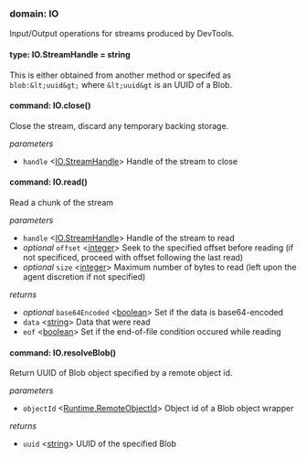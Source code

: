 
### domain: IO

Input/Output operations for streams produced by DevTools.


#### type: IO.StreamHandle = string

This is either obtained from another method or specifed as `blob:&lt;uuid&gt;` where
`&lt;uuid&gt` is an UUID of a Blob.


#### command: IO.close()

Close the stream, discard any temporary backing storage.

*parameters*
-  `handle` <[IO.StreamHandle]> Handle of the stream to close


#### command: IO.read()

Read a chunk of the stream

*parameters*
-  `handle` <[IO.StreamHandle]> Handle of the stream to read
- *optional* `offset` <[integer]> Seek to the specified offset before reading (if not specificed, proceed with offset
following the last read)
- *optional* `size` <[integer]> Maximum number of bytes to read (left upon the agent discretion if not specified)

*returns*
- *optional* `base64Encoded` <[boolean]> Set if the data is base64-encoded
-  `data` <[string]> Data that were read
-  `eof` <[boolean]> Set if the end-of-file condition occured while reading


#### command: IO.resolveBlob()

Return UUID of Blob object specified by a remote object id.

*parameters*
-  `objectId` <[Runtime.RemoteObjectId]> Object id of a Blob object wrapper

*returns*
-  `uuid` <[string]> UUID of the specified Blob

[IO.StreamHandle]: io.md#type-iostreamhandle--string "IO.StreamHandle"
[Runtime.RemoteObjectId]: runtime.md#type-runtimeremoteobjectid--string "Runtime.RemoteObjectId"
[boolean]: https://developer.mozilla.org/en-US/docs/Web/JavaScript/Reference/Global_Objects/JSON "JSON boolean"
[string]: https://developer.mozilla.org/en-US/docs/Web/JavaScript/Reference/Global_Objects/JSON "JSON string"
[number]: https://developer.mozilla.org/en-US/docs/Web/JavaScript/Reference/Global_Objects/JSON "JSON number"
[integer]: https://developer.mozilla.org/en-US/docs/Web/JavaScript/Reference/Global_Objects/JSON "JSON integer"
[object]: https://developer.mozilla.org/en-US/docs/Web/JavaScript/Reference/Global_Objects/JSON "JSON object"
[any]: https://developer.mozilla.org/en-US/docs/Web/JavaScript/Reference/Global_Objects/JSON "JSON any"